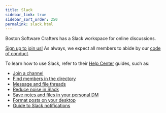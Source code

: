 ```yaml
---
title: Slack
sidebar_link: true
sidebar_sort_order: 250
permalink: slack.html
---
```


Boston Software Crafters has a Slack workspace for online discussions.

[Sign up to join us!](https://bostonsoftwarecrafter.slack.com) As always, we expect all members to abide by our [code of conduct](code-of-conduct.md).

To learn how to use Slack, refer to their [Help Center](https://get.slack.help/hc/en-us) guides, such as:

- [Join a channel](https://get`.slack`.help/hc/en-us/articles/205239967-Join-a-channel)
- [Find members in the directory](https://get.slack.help/hc/en-us/articles/360003534892-Find-members-in-the-directory-)
- [Message and file threads](https://get.slack.help/hc/en-us/articles/115000769927-Message-and-file-threads)
- [Reduce noise in Slack](https://get.slack.help/hc/en-us/articles/218551977-Reducing-noise-in-Slack)
- [Save notes and files in your personal DM](https://get.slack.help/hc/en-us/articles/219899267)
- [Format posts on your desktop](https://get.slack.help/hc/en-us/articles/209774578)
- [Guide to Slack notifications](https://get.slack.help/hc/en-us/articles/201355156-Guide-to-Slack-notifications-)
